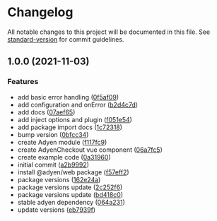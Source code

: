 # Changelog

All notable changes to this project will be documented in this file. See [standard-version](https://github.com/conventional-changelog/standard-version) for commit guidelines.

## 1.0.0 (2021-11-03)


### Features

* add basic error handling ([0f5af09](https://github.com/baroshem/nuxt-adyen-module/commit/0f5af09487375ffab361dfbcd9ca2bc630d87902))
* add configuration and onError ([b2d4c7d](https://github.com/baroshem/nuxt-adyen-module/commit/b2d4c7d535f525c6a227e77a76d73ff1b2adbb64))
* add docs ([07aef65](https://github.com/baroshem/nuxt-adyen-module/commit/07aef6555347e632d7e213e03a7e3fe4fdb906a3))
* add inject options and plugin ([f051e54](https://github.com/baroshem/nuxt-adyen-module/commit/f051e54a36ab314d9a83f63ecbf2023ad60783fa))
* add package import docs ([1c72318](https://github.com/baroshem/nuxt-adyen-module/commit/1c72318858508e4fec84f7e75be996e2b16396aa))
* bump version ([0bfcc34](https://github.com/baroshem/nuxt-adyen-module/commit/0bfcc3437136d65efbd8a52f31f0ae79e9040145))
* create Adyen module ([f117fc9](https://github.com/baroshem/nuxt-adyen-module/commit/f117fc9fecbdd7619b5daa89ec22ac71b70d14ab))
* create AdyenCheckout vue component ([06a7fc5](https://github.com/baroshem/nuxt-adyen-module/commit/06a7fc5cee4ba989bb6f5cbf018ecd5eace809e2))
* create example code ([0a31960](https://github.com/baroshem/nuxt-adyen-module/commit/0a3196060eab41aee066257cb7714bbd9dc42254))
* initial commit ([a2b9992](https://github.com/baroshem/nuxt-adyen-module/commit/a2b9992e57aebf69107f6c603aa7b891c524600b))
* install @adyen/web package ([f57eff2](https://github.com/baroshem/nuxt-adyen-module/commit/f57eff2be9e9c43a6e639ae53213629ce894512d))
* package versions ([162e24a](https://github.com/baroshem/nuxt-adyen-module/commit/162e24ace3200234b9a886f19f1905a8836c74ef))
* package versions update ([2c252f6](https://github.com/baroshem/nuxt-adyen-module/commit/2c252f6edaa88f72dc32684b0e66a769d91f1cc9))
* package versions update ([bd418c0](https://github.com/baroshem/nuxt-adyen-module/commit/bd418c0da07e35106df9969158b4e972ccc86be8))
* stable adyen dependency ([064a231](https://github.com/baroshem/nuxt-adyen-module/commit/064a2313c99adcca05dac3ef366d101b42fa0a7e))
* update versions ([eb7939f](https://github.com/baroshem/nuxt-adyen-module/commit/eb7939f3bc9639c88f70e42e588e48582784502d))

